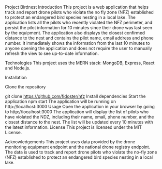 Project Birdnest
Introduction
This project is a web application that helps track and report drone pilots who violate the no fly zone (NFZ) established to protect an endangered bird species nesting in a local lake. The application lists all the pilots who recently violated the NFZ perimeter, and persist the pilot information for 10 minutes since their drone was last seen by the equipment. The application also displays the closest confirmed distance to the nest and contains the pilot name, email address and phone number. It immediately shows the information from the last 10 minutes to anyone opening the application and does not require the user to manually refresh the view to see up-to-date information.

Technologies
This project uses the MERN stack: MongoDB, Express, React and Node.js.

Installation

Clone the repository

git clone https://github.com/fidoster/nfz
Install dependencies
Start the application
npm start
The application will be running on http://localhost:3000
Usage
Open the application in your browser by going to http://localhost:3000
The application will display the list of pilots who have violated the NDZ, including their name, email, phone number, and the closest distance to the nest. The list will be updated every 10 minutes with the latest information.
License This project is licensed under the MIT License.

Acknowledgements
This project uses data provided by the drone monitoring equipment endpoint and the national drone registry endpoint. The data is used to track and report drone pilots who violate the no-fly zone (NFZ) established to protect an endangered bird species nesting in a local lake.
